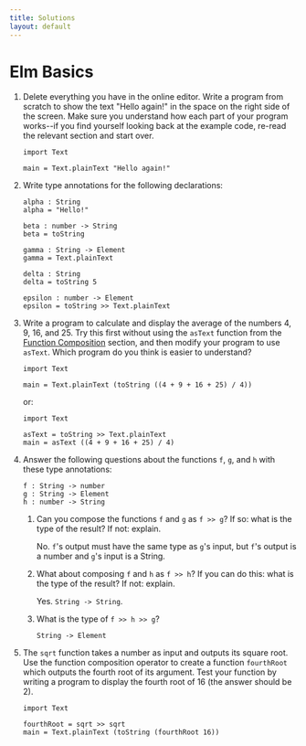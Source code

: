 ```yaml
---
title: Solutions
layout: default
---
```


# Elm Basics

1. Delete everything you have in the online editor. Write a program from scratch to show the text "Hello again!" in the space on the right side of the screen. Make sure you understand how each part of your program works--if you find yourself looking back at the example code, re-read the relevant section and start over.

    ```
    import Text

    main = Text.plainText "Hello again!"
    ```

1. Write type annotations for the following declarations:

    ```
    alpha : String
    alpha = "Hello!"

    beta : number -> String
    beta = toString

    gamma : String -> Element
    gamma = Text.plainText

    delta : String
    delta = toString 5

    epsilon : number -> Element
    epsilon = toString >> Text.plainText
    ```

1. Write a program to calculate and display the average of the numbers 4, 9, 16, and 25. Try this first without using the `asText` function from the [Function Composition](https://ca-elm.github.io/book/#elm-basics-function-composition) section, and then modify your program to use `asText`. Which program do you think is easier to understand?

    ```
    import Text

    main = Text.plainText (toString ((4 + 9 + 16 + 25) / 4))
    ```

    or:

    ```
    import Text

    asText = toString >> Text.plainText
    main = asText ((4 + 9 + 16 + 25) / 4)
    ```

1. Answer the following questions about the functions `f`, `g`, and `h` with these type annotations:

    ```
    f : String -> number
    g : String -> Element
    h : number -> String
    ```

    1. Can you compose the functions `f` and `g` as `f >> g`? If so: what is the type of the result? If not: explain.

        No. `f`'s output must have the same type as `g`'s input, but `f`'s output is a number and `g`'s input is a String.

    1. What about composing `f` and `h` as `f >> h`? If you can do this: what is the type of the result? If not: explain.

        Yes. `String -> String`.

    1. What is the type of `f >> h >> g`?

        `String -> Element`

1. The `sqrt` function takes a number as input and outputs its square root. Use the function composition operator to create a function `fourthRoot` which outputs the fourth root of its argument. Test your function by writing a program to display the fourth root of 16 (the answer should be 2).

    ```
    import Text

    fourthRoot = sqrt >> sqrt
    main = Text.plainText (toString (fourthRoot 16))
    ```
